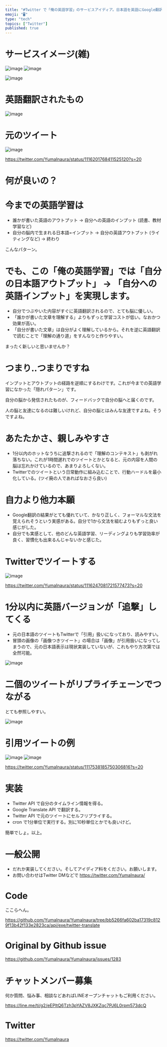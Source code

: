 ```yaml
---
title: "#Twitter で「俺の英語学習」のサービスアイディア。日本語を英語にGoogle翻訳して追撃！"
emoji: "🖥"
type: "tech"
topics: ["Twitter"]
published: true
---
```


# サービスイメージ(雑)

![image](https://user-images.githubusercontent.com/13635059/56100176-76ffaa80-5f50-11e9-8ec1-7722dc673179.png)
![image](https://user-images.githubusercontent.com/13635059/56100183-8979e400-5f50-11e9-99f5-85d9da489f8c.png)

![image](https://user-images.githubusercontent.com/13635059/56100129-4586df00-5f50-11e9-8787-9bf14d344478.png)


# 英語翻訳されたもの

![image](https://user-images.githubusercontent.com/13635059/56099921-63534480-5f4e-11e9-9be7-fd02847c964f.png)
# 元のツイート

![image](https://user-images.githubusercontent.com/13635059/56099915-5b93a000-5f4e-11e9-92f3-51141ef53e5c.png)

https://twitter.com/YumaInaura/status/1116201768411525120?s=20

# 何が良いの？

# 今までの英語学習は

- 誰かが書いた英語のアウトプット -> 自分への英語のインプット (読書、教材学習など)
- 自分の脳内で生まれる日本語=インプット -> 自分の英語アウトプット (ライティングなど) -> 終わり

こんなパターン。

# でも、この「俺の英語学習」では「自分の日本語アウトプット」 -> 「自分への英語インプット」を実現します。

- 自分でつぶやいた内容がすぐに英語翻訳されるので、とても脳に優しい。
- 「誰かが書いた文章を理解する」よりもずっと学習コストが低い。なおかつ効果が高い。
- 「自分が書いた文章」は自分がよく理解しているから。それを逆に英語翻訳で読むことで「理解の通り道」をすんなりと作りやすい。

まったく新しいと思いませんか？

# つまり‥つまりですね

インプットとアウトプットの経路を逆順にするわけです。これが今までの英語学習になかった「隠れパターン」です。

自分の脳から発信されたものが、フィードバックで自分の脳へと届くのです。

人の脳と友達になるのは難しいけれど、自分の脳とはみんな友達ですよね。そうですよね。

# あたたかさ、親しみやすさ

- 1分以内のホットなうちに追撃されるので「理解のコンテキスト」も剥がれ落ちない。これが1時間遅れでのツイートとかとなると、元の内容を人間の脳は忘れかけているので、あまりよろしくない。
- Twitterでのツイートという日常動作に組み込むことで、行動ハードルを最小化している。(ツイ廃の人であればなおさら良い)

# 自力より他力本願

- Google翻訳の結果がとても優れていて、かなり正しく、フォーマルな文法を覚えられそうという実感がある。自分で1から文法を組むよりもずっと良い感じがした。
- 自分でも実感として、他のどんな英語学習、リーディングよりも学習効率が良く、習慣化も出来るんじゃないかと感じた。


# Twitterでツイートする

![image](https://user-images.githubusercontent.com/13635059/56099892-26874d80-5f4e-11e9-9fe6-b1dbe73182f3.png)

https://twitter.com/YumaInaura/status/1116247081721577473?s=20

# 1分以内に英語バージョンが「追撃」してくる

- 元の日本語のツイートもTwitterで「引用」扱いになっており、読みやすい。
- 冒頭の画像の「画像つきツイート」の場合は「画像」が引用扱いになってしまうので、元の日本語表示は現状実装していないが、これもやり方次第では全然可能。

![image](https://user-images.githubusercontent.com/13635059/56099872-f8097280-5f4d-11e9-9339-0bf9c7bd4e44.png)

# 二個のツイートがリプライチェーンでつながる

とても参照しやすい。

![image](https://user-images.githubusercontent.com/13635059/56099879-09527f00-5f4e-11e9-8aaf-60d38703d44b.png)

# 引用ツイートの例

![image](https://user-images.githubusercontent.com/13635059/56099945-76feab00-5f4e-11e9-8cfc-1c3d64dd4a91.png)
![image](https://user-images.githubusercontent.com/13635059/56099946-782fd800-5f4e-11e9-93ac-5de3d845e213.png)

https://twitter.com/YumaInaura/status/1117538185750306816?s=20

# 実装

- Twitter API で自分のタイムライン情報を得る。
- Google Translate API で翻訳する。
- Twitter API で元のツイートにセルフリプライする。
- cron で1分単位で実行する。別に10秒単位とかでも良いけど。

簡単でしょ。以上。

# 一般公開

- だれか実装してください。そしてアイディア料をください。お願いします。
- お問い合わせはTwitter DMなどで https://twitter.com/YumaInaura/

# Code

ここらへん。

https://github.com/YumaInaura/YumaInaura/tree/bb5266fa602ba17319c8129f13b42f133e2823ca/api/exe/twitter-translate


# Original by Github issue

https://github.com/YumaInaura/YumaInaura/issues/1283








<!-- Update From Qiita API -->

# チャットメンバー募集


何か質問、悩み事、相談などあればLINEオープンチャットもご利用ください。

https://line.me/ti/g2/eEPltQ6Tzh3pYAZV8JXKZqc7PJ6L0rpm573dcQ





# Twitter


https://twitter.com/YumaInaura


<!-- Update From Qiita API -->


